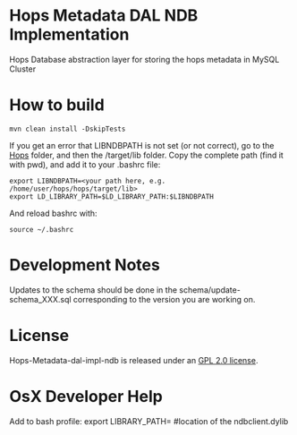 Hops Metadata DAL NDB Implementation
===

Hops Database abstraction layer for storing the hops metadata in MySQL Cluster

How to build
===

```
mvn clean install -DskipTests
```

If you get an error that LIBNDBPATH is not set (or not correct), go to the [Hops](https://github.com/hopshadoop/hops) folder, and then the /target/lib folder. Copy the complete path (find it with pwd), and add it to your .bashrc file:

```
export LIBNDBPATH=<your path here, e.g. /home/user/hops/hops/target/lib>
export LD_LIBRARY_PATH=$LD_LIBRARY_PATH:$LIBNDBPATH
```

And reload bashrc with:

```
source ~/.bashrc
```

Development Notes
===
Updates to the schema should be done in the schema/update-schema_XXX.sql corresponding to the version you are working on.

# License

Hops-Metadata-dal-impl-ndb is released under an [GPL 2.0 license](LICENSE.txt).

OsX Developer Help
===
Add to bash profile:
export LIBRARY_PATH=<your path here> #location of the ndbclient.dylib
